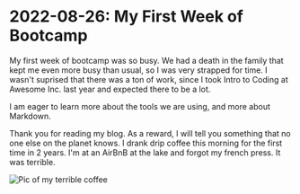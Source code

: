 # 2022-08-26: My First Week of Bootcamp

  My first week of bootcamp was so busy. We had a death in the family that kept me even more busy than usual, so I was very strapped for time. I wasn't suprised that there was a ton of work, since I took Intro to Coding at Awesome Inc. last year and expected there to be a lot. 
  
  I am eager to learn more about the tools we are using, and more about Markdown. 
  
  Thank you for reading my blog. As a reward, I will tell you something that no one else on the planet knows. I drank drip coffee this morning for the first time in 2 years. I'm at an AirBnB at the lake and forgot my french press. It was terrible. 
  
  ![Pic of my terrible coffee](https://user-images.githubusercontent.com/83032886/186911147-f7a385c5-6022-47a5-b260-25f3bb5bd12a.jpeg)
